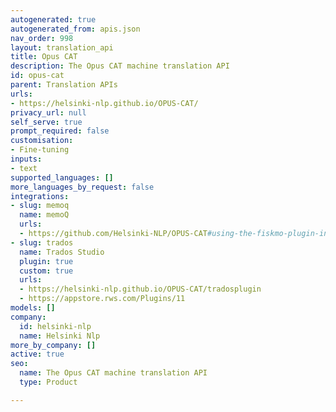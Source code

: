 ```yaml
---
autogenerated: true
autogenerated_from: apis.json
nav_order: 998
layout: translation_api
title: Opus CAT
description: The Opus CAT machine translation API
id: opus-cat
parent: Translation APIs
urls:
- https://helsinki-nlp.github.io/OPUS-CAT/
privacy_url: null
self_serve: true
prompt_required: false
customisation:
- Fine-tuning
inputs:
- text
supported_languages: []
more_languages_by_request: false
integrations:
- slug: memoq
  name: memoQ
  urls:
  - https://github.com/Helsinki-NLP/OPUS-CAT#using-the-fiskmo-plugin-in-memoq
- slug: trados
  name: Trados Studio
  plugin: true
  custom: true
  urls:
  - https://helsinki-nlp.github.io/OPUS-CAT/tradosplugin
  - https://appstore.rws.com/Plugins/11
models: []
company:
  id: helsinki-nlp
  name: Helsinki Nlp
more_by_company: []
active: true
seo:
  name: The Opus CAT machine translation API
  type: Product

---
```


